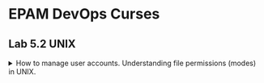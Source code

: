 # EPAM DevOps Curses
## Lab 5.2 UNIX

<details><summary>How to manage user accounts. Understanding file permissions (modes) in UNIX.</summary>

<br><p>/etc/passwd and /etc/group - two main files that are used to separate privileges.
<p>They contain information about user and group names and their corresponding numeric identifiers (UID and GID). The user is a member of one or more groups. /etc/passwd contains the GID of the user's primary group, additional groups for this user are listed in /etc/group:

![](t5.2.passwd.group.png)

<p>We can use adduser or useradd commands for adding user. You can change user account properties by usermod command. /etc/skel/ contains base files for user home directory:

![](t5.2.user.add.png)
![](t5.2.user.mod.skel.modes.png)

<p>

![](t5.2.ch.own.grp.PNG)
![](t5.2.owner.group.others.PNG)
![](t5.2.passwd+group-r.PNG)
![](t5.2.SUID+t.PNG)
![](t5.2.umask.PNG)

</details>

